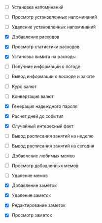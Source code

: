 * [ ] Установка напоминаний
* [ ] Просмотр установленных напоминаний
* [ ] Удаление установленных напоминаний
* [x] Добавление расходов
* [x] Просмотр статистики расходов
* [x] Установка лимита на расходы
* [ ] Получние информации о погоде
* [ ] Вывод информации о восходе и закате
* [ ] Курс валют
* [ ] Конвертация валют
* [x] Генерация надеждного пароля
* [x] Расчет дней до события
* [x] Случайный интересный факт
* [ ] Вывод расписания занятий на неделю
* [ ] Вывод расписания занятий на сегодня
* [ ] Добавление любимых мемов
* [ ] Просмотр добавленных мемов
* [ ] Удаление мемов
* [x] Добавление заметок
* [x] Удаление заметок
* [x] Редактирование заметок
* [x] Просмотр заметок

